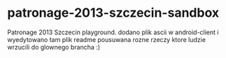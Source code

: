 patronage-2013-szczecin-sandbox
===============================

Patronage 2013 Szczecin playground.
dodano plik ascii w android-client i wyedytowano tam plik readme
pousuwana rozne rzeczy ktore ludzie wrzucili do glownego brancha :)
